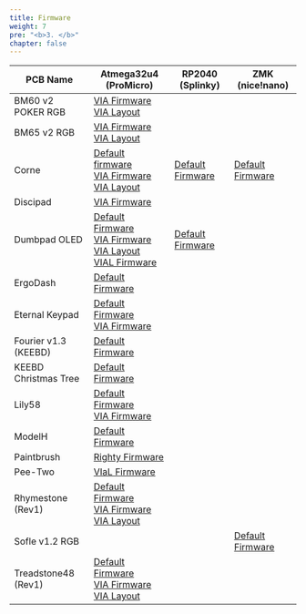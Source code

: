 ```yaml
---
title: Firmware
weight: 7
pre: "<b>3. </b>"
chapter: false
---
```


| PCB Name              | Atmega32u4 (ProMicro)                                                                                                                                                                                 | RP2040 (Splinky)                                                   | ZMK (nice!nano)                             |
|-----------------------|-------------------------------------------------------------------------------------------------------------------------------------------------------------------------------------------------------|--------------------------------------------------------------------|---------------------------------------------|
| BM60 v2 POKER RGB     | [VIA Firmware](./bm60v2_poker_via.hex)<br>[VIA Layout](./bm60v2_poker_via.json)                                                                                                                       |                                                                    |                                             |
| BM65 v2 RGB           | [VIA Firmware](./bm65v2_via.hex)<br>[VIA Layout](./bm65v2_via.json)                                                                                                                                   |                                                                    |                                             |
| Corne                 | [Default firmware](./crkbd_rev1_default.hex)<br>[VIA Firmware](./crkbd_rev1_via.hex)<br>[VIA Layout](./crkbd_rev1_via.json)                                                                           | [Default Firmware](./crkbd_rev1_default_promicro_rp2040.uf2)       | [Default Firmware](corne-firmware.zip)      |
| Discipad              | [VIA Firmware](./discipad_via.hex)                                                                                                                                                                    |                                                                    |                                             |
| Dumbpad OLED          | [Default Firmware](./dumbpad_combo_oled_default.hex)<br>[VIA Firmware](./dumbpad_combo_oled_via.hex)<br>[VIA Layout](./dumbpad_combo_oled_via.json)<br>[VIAL Firmware](./dumbpad_combo_oled_vial.hex) | [Default Firmware](./dumbpad_v1x_oled_default_promicro_rp2040.uf2) |                                             |
| ErgoDash              | [Default Firmware](./ergodash_rev1_default.hex)                                                                                                                                                       |                                                                    |                                             |
| Eternal Keypad        | [Default Firmware](./eternal-keypad_default.hex)<br>[VIA Firmware](./eternal-keypad_via.hex)                                                                                                          |                                                                    |                                             |
| Fourier v1.3 (KEEBD)  | [Default Firmware](./keebd_fourier_default.hex)                                                                                                                                                       |                                                                    |                                             |
| KEEBD Christmas Tree  | [Default Firmware](./keebd_tree_default.hex)                                                                                                                                                          |                                                                    |                                             |
| Lily58                | [Default Firmware](./lily58_rev1_default.hex)<br>[VIA Firmware](./lily58_rev1_via.hex)                                                                                                                |                                                                    |                                             |
| ModelH                | [Default Firmware](./modelh_default.hex)                                                                                                                                                              |                                                                    |                                             |
| Paintbrush            | [Righty Firmware](./paintbrush_artsey_righty.hex)                                                                                                                                                     |                                                                    |                                             |
| Pee-Two               | [VIaL Firmware](./pee-two_vial.hex)                                                                                                                                                                   |                                                                    |                                             |
| Rhymestone (Rev1)     | [Default Firmware](./rhymestone_rev1_default.hex)<br>[VIA Firmware](./rhymestone_rev1_via.hex)<br>[VIA Layout](./rhymestone_rev1.via.json)                                                            |                                                                    |                                             |
| Sofle v1.2 RGB        |                                                                                                                                                                                                       |                                                                    | [Default Firmware](sofle-firmware.zip)      |
| Treadstone48 (Rev1)   | [Default Firmware](./treadstone48_rev1_default.hex)<br>[VIA Firmware](./treadstone48_rev1_via.hex)<br>[VIA Layout](./treadstone48_rev1_via.json)                                                      |                                                                    |                                             |
